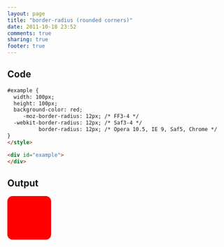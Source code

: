 ```yaml
---
layout: page
title: "border-radius (rounded corners)"
date: 2011-10-18 23:52
comments: true
sharing: true
footer: true
---
```


## Code
```html
#example {
  width: 100px;
  height: 100px;
  background-color: red;
     -moz-border-radius: 12px; /* FF3-4 */
  -webkit-border-radius: 12px; /* Saf3-4 */
          border-radius: 12px; /* Opera 10.5, IE 9, Saf5, Chrome */
}
</style>

<div id="example">
</div>
```

## Output
<style type="text/css" media="screen">
#example {
  width: 100px;
  height: 100px;
  background-color: red;
     -moz-border-radius: 12px; /* FF3-4 */
  -webkit-border-radius: 12px; /* Saf3-4 */
          border-radius: 12px; /* Opera 10.5, IE 9, Saf5, Chrome */
}
</style>

<div id="example">
</div>